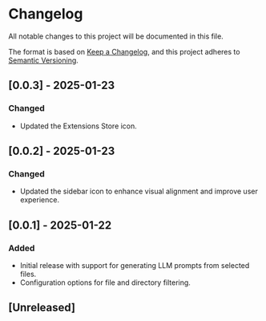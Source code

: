 # Changelog

All notable changes to this project will be documented in this file.

The format is based on [Keep a Changelog](https://keepachangelog.com/en/1.0.0/), and this project adheres to [Semantic Versioning](https://semver.org/spec/v2.0.0.html).

## [0.0.3] - 2025-01-23
### Changed
- Updated the Extensions Store icon.

## [0.0.2] - 2025-01-23
### Changed
- Updated the sidebar icon to enhance visual alignment and improve user experience.

## [0.0.1] - 2025-01-22
### Added
- Initial release with support for generating LLM prompts from selected files.
- Configuration options for file and directory filtering.

## [Unreleased]
